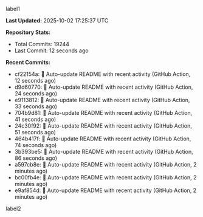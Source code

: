 
label1 
<!-- ACTIVITY_START -->
**Last Updated:** 2025-10-02 17:25:37 UTC

**Repository Stats:**
- Total Commits: 19244
- Last Commit: 12 seconds ago

**Recent Commits:**
- cf22154a: 🤖 Auto-update README with recent activity (GitHub Action, 12 seconds ago)
- d9d60770: 🤖 Auto-update README with recent activity (GitHub Action, 24 seconds ago)
- e9113812: 🤖 Auto-update README with recent activity (GitHub Action, 33 seconds ago)
- 704b9d81: 🤖 Auto-update README with recent activity (GitHub Action, 41 seconds ago)
- 24c30f92: 🤖 Auto-update README with recent activity (GitHub Action, 51 seconds ago)
- 464b417f: 🤖 Auto-update README with recent activity (GitHub Action, 74 seconds ago)
- 3b393be5: 🤖 Auto-update README with recent activity (GitHub Action, 86 seconds ago)
- a597cb8e: 🤖 Auto-update README with recent activity (GitHub Action, 2 minutes ago)
- bc00fb4e: 🤖 Auto-update README with recent activity (GitHub Action, 2 minutes ago)
- e9af854d: 🤖 Auto-update README with recent activity (GitHub Action, 2 minutes ago)
<!-- ACTIVITY_END -->

label2
